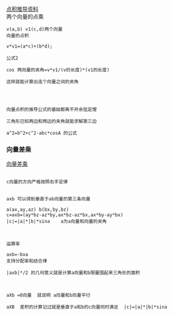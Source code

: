 [点积推导资料](
    http://www.sunshine2k.de/articles/Derivation_DotProduct_R2.pdf
)
<br>
两个向量的点乘
```
v(a,b) v1(c,d)两个向量
向量的点积

v*v1=(a*c)+(b*d);

公式2

cos 两向量的夹角=v*v1/(v的长度)*(v1的长度)

这样就能计算出连个向量之间的夹角




向量点积的推导公式的基础都离不开余弦定理

三角形已知两边和两边的夹角就能求解第三边

a^2=b^2+c^2-abc*cosA 的公式
```



### 向量差乘

[向量差乘](https://en.wikipedia.org/wiki/Cross_product)


```

c向量的方向严格按照右手定律


axb 可以得到垂直于ab向量的第三条向量

a(ax,ay,az) b(bx,by,bz)
c=axb=(ay*bz-az*by,ax*bz-az*bx,ax*by-ay*bx)
|c|=|a|*|b|*sina    a为a向量和向量的夹角



运算率

axb=-bxa
支持分配率和结合律

|axb|*/2 的几何意义就是计算a向量和b限量围起来三角形的面积



aXb =0向量  就说明 a向量和b向量平行

aXB  差积的计算记过就是垂直于a和b的c向量同时满足  |c|=|a|*|b|*sina 
```


